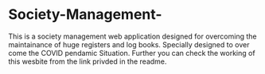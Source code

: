 # Society-Management-
This is a society management web application designed for overcoming the maintainance of huge registers and log books. Specially designed to over come the COVID pendamic Situation. Further you can check the working of this wesbite from the link privded in the readme.
